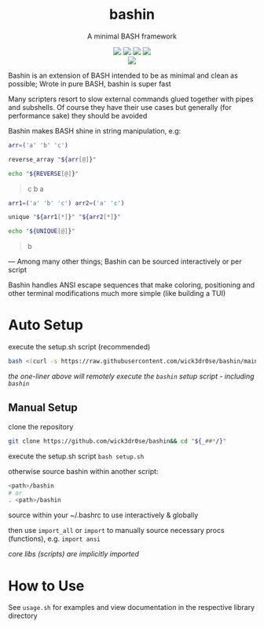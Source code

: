 <div align="center">
<h1>bashin</h1>
<p>A minimal BASH framework</p>

<img src="https://img.shields.io/badge/Shell_Script-121011?style=for-the-badge&logo=gnu-bash&logoColor=white"></img>
<img src="https://img.shields.io/badge/Made%20with-Bash-1f425f.svg"></img>
<img src=https://img.shields.io/badge/Maintained%3F-yes-green.svg></img>
<img src="https://badge-size.herokuapp.com/wick3dr0se/bashin/master/bashin.sh"></img>  
<a href="https://discord.gg/W4mQqNnfSq">
<img src="https://discordapp.com/api/guilds/913584348937207839/widget.png?style=shield"/></a>
</div>

Bashin is an extension of BASH intended to be as minimal and clean as possible; Wrote in pure BASH, bashin is super fast

Many scripters resort to slow external commands glued together with pipes and subshells. Of course they have their use cases but generally (for performance sake) they should be avoided

Bashin makes BASH shine in string manipulation, e.g:

```bash
arr=('a' 'b' 'c')

reverse_array "${arr[@]}"

echo "${REVERSE[@]}"
```

> c b a

```bash
arr1=('a' 'b' 'c') arr2=('a' 'c')

unique "${arr1[*]}" "${arr2[*]}"

echo "${UNIQUE[@]}"
```

> b

— Among many other things; Bashin can be sourced interactively or per script

Bashin handles ANSI escape sequences that make coloring, positioning and other terminal modifications much more simple (like building a TUI)

# Auto Setup
execute the setup.sh script (recommended)

```bash
bash <(curl -s https://raw.githubusercontent.com/wick3dr0se/bashin/main/setup.sh)
```

*the one-liner above will remotely execute the `bashin` setup script - including `bashin`*

## Manual Setup
clone the repository
```bash
git clone https://github.com/wick3dr0se/bashin&& cd "${_##*/}"
```

execute the setup.sh script `bash setup.sh`

otherwise source bashin within another script:
```bash
<path>/bashin
# or
. <path>/bashin
```

source within your ~/.bashrc to use interactively & globally

then use `import_all` or `import` to manually source necessary procs (functions), e.g. `import ansi`

*core libs (scripts) are implicitly imported*

# How to Use

See `usage.sh` for examples and view documentation in the respective library directory
